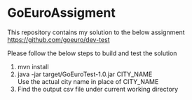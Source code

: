 # GoEuroAssigment
This repository contains my solution to the below assignment
https://github.com/goeuro/dev-test

Please follow the below steps to build and test the solution </br>
1) mvn install </br>
2) java -jar target/GoEuroTest-1.0.jar CITY_NAME </br>
 		Use the actual city name in place of CITY_NAME </br>
3) Find the output csv file under current working directory </br>



  

